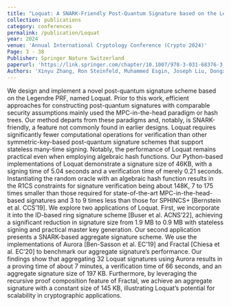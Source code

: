```yaml
---
title: "Loquat: A SNARK-Friendly Post-Quantum Signature based on the Legendre PRF with Applications in Ring and Aggregate Signatures"
collection: publications
category: conferences
permalink: /publication/Loquat
year: 2024
venue: 'Annual International Cryptology Conference (Crypto 2024)'
Page: 3 - 38
Publisher: Springer Nature Switzerland
paperurl: 'https://link.springer.com/chapter/10.1007/978-3-031-68376-3_1'
Authors: 'Xinyu Zhang, Ron Steinfeld, Muhammed Esgin, Joseph Liu, Dongxi Liu, and Sushmita Ruj'
---
```


We design and implement a novel post-quantum signature scheme based on the Legendre PRF, named Loquat. Prior to this work, efficient approaches for constructing post-quantum signatures with comparable security assumptions mainly used the MPC-in-the-head paradigm or hash trees. Our method departs from these paradigms and, notably, is SNARK-friendly, a feature not commonly found in earlier designs.
Loquat requires significantly fewer computational operations for verification than other symmetric-key-based post-quantum signature schemes that support stateless many-time signing. Notably, the performance of Loquat remains practical even when employing algebraic hash functions. Our Python-based implementations of Loquat demonstrate a signature size of 46KB, with a signing time of 5.04 seconds and a verification time of merely 0.21 seconds. Instantiating the random oracle with an algebraic hash function results in the R1CS constraints for signature verification being about 148K, 7 to 175 times smaller than those required for state-of-the-art MPC-in-the-head-based signatures and 3 to 9 times less than those for SPHINCS+ [Bernstein et al. CCS’19]. We explore two applications of Loquat. First, we incorporate it into the ID-based ring signature scheme [Buser et al. ACNS’22], achieving a significant reduction in signature size from 1.9 MB to 0.9 MB with stateless signing and practical master key generation. Our second application presents a SNARK-based aggregate signature scheme. We use the implementations of Aurora [Ben-Sasson et al. EC’19] and Fractal [Chiesa et al. EC’20] to benchmark our aggregate signature’s performance. Our findings show that aggregating 32 Loquat signatures using Aurora results in a proving time of about 7 minutes, a verification time of 66 seconds, and an aggregate signature size of 197 KB. Furthermore, by leveraging the recursive proof composition feature of Fractal, we achieve an aggregate signature with a constant size of 145 KB, illustrating Loquat’s potential for scalability in cryptographic applications.
